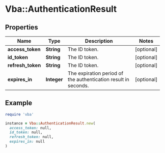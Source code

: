 # Vba::AuthenticationResult

## Properties

| Name | Type | Description | Notes |
| ---- | ---- | ----------- | ----- |
| **access_token** | **String** | The ID token. | [optional] |
| **id_token** | **String** | The ID token. | [optional] |
| **refresh_token** | **String** | The ID token. | [optional] |
| **expires_in** | **Integer** | The expiration period of the authentication result in seconds. | [optional] |

## Example

```ruby
require 'vba'

instance = Vba::AuthenticationResult.new(
  access_token: null,
  id_token: null,
  refresh_token: null,
  expires_in: null
)
```

